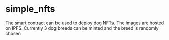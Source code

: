 # simple_nfts

The smart contract can be used to deploy dog NFTs. The images are hosted on IPFS. Currently 3 dog breeds can be minted and the breed is randomly chosen
